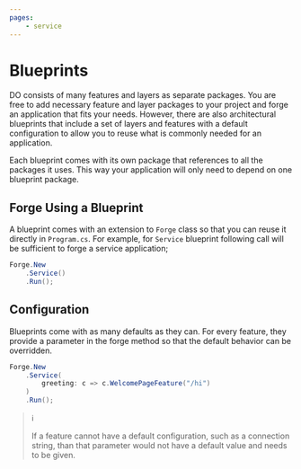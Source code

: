 ```yaml
---
pages:
    - service
---
```


# Blueprints

DO consists of many features and layers as separate packages. You are free to
add necessary feature and layer packages to your project and forge an
application that fits your needs. However, there are also architectural
blueprints that include a set of layers and features with a default
configuration to allow you to reuse what is commonly needed for an application.

Each blueprint comes with its own package that references to all the packages
it uses. This way your application will only need to depend on one blueprint
package.

## Forge Using a Blueprint

A blueprint comes with an extension to `Forge` class so that you can reuse it
directly in `Program.cs`. For example, for `Service` blueprint following call
will be sufficient to forge a service application;

```csharp
Forge.New
    .Service()
    .Run();
```

## Configuration

Blueprints come with as many defaults as they can. For every feature, they
provide a parameter in the forge method so that the default behavior can be
overridden.

```csharp
Forge.New
    .Service(
        greeting: c => c.WelcomePageFeature("/hi")
    )
    .Run();
```

> :information_source:
>
> If a feature cannot have a default configuration, such as a connection
> string, than that parameter would not have a default value and needs to be
> given.
